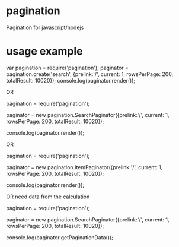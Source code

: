 pagination
==========

Pagination for javascript/nodejs

usage example
==========

var pagination = require('pagination');
paginator = pagination.create('search', {prelink:'/', current: 1, rowsPerPage: 200, totalResult: 10020});
console.log(paginator.render());

OR

pagination = require('pagination');

paginator = new pagination.SearchPaginator({prelink:'/', current: 1, rowsPerPage: 200, totalResult: 10020});

console.log(paginator.render());

OR 

pagination = require('pagination');

paginator = new pagination.ItemPaginator({prelink:'/', current: 1, rowsPerPage: 200, totalResult: 10020});

console.log(paginator.render());

OR need data from the calculation

pagination = require('pagination');

paginator = new pagination.SearchPaginator({prelink:'/', current: 1, rowsPerPage: 200, totalResult: 10020});

console.log(paginator.getPaginationData());
